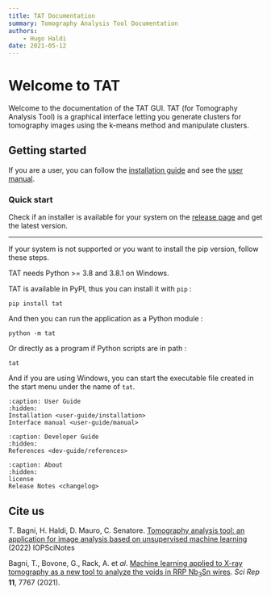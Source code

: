 ```yaml
---
title: TAT Documentation
summary: Tomography Analysis Tool Documentation
authors:
    - Hugo Haldi
date: 2021-05-12
---
```


# Welcome to TAT

Welcome to the documentation of the TAT GUI. TAT (for Tomography Analysis Tool) is a graphical interface letting you generate clusters for tomography images using the k-means method and manipulate clusters.

## Getting started

If you are a user, you can follow the [installation guide](user-guide/installation.md) and see the [user manual](user-guide/manual.md).

### Quick start

Check if an installer is available for your system on the [release page](https://github.com/ShinoYasx/tat/releases) and get the latest version.

---

If your system is not supported or you want to install the pip version, follow these steps.

TAT needs Python >= 3.8 and 3.8.1 on Windows.

TAT is available in PyPI, thus you can install it with `pip` :

```shell
pip install tat
```

And then you can run the application as a Python module :

```shell
python -m tat
```

Or directly as a program if Python scripts are in path :

```shell
tat
```

And if you are using Windows, you can start the executable file created in the start menu under the name of `tat`.

```{toctree}
:caption: User Guide
:hidden:
Installation <user-guide/installation>
Interface manual <user-guide/manual>
```

```{toctree}
:caption: Developer Guide
:hidden:
References <dev-guide/references>
```

```{toctree}
:caption: About
:hidden:
license
Release Notes <changelog>
```

## Cite us

T. Bagni, H. Haldi, D. Mauro, C. Senatore. [Tomography analysis tool: an application for image analysis based on unsupervised machine learning](https://doi.org/10.1088/2633-1357/ac54bf) (2022) IOPSciNotes

Bagni, T., Bovone, G., Rack, A. et *al*. [Machine learning applied to X-ray tomography as a new tool to analyze the voids in RRP Nb<sub>3</sub>Sn wires](https://doi.org/10.1038/s41598-021-87475-6). *Sci Rep* **11**, 7767 (2021).
